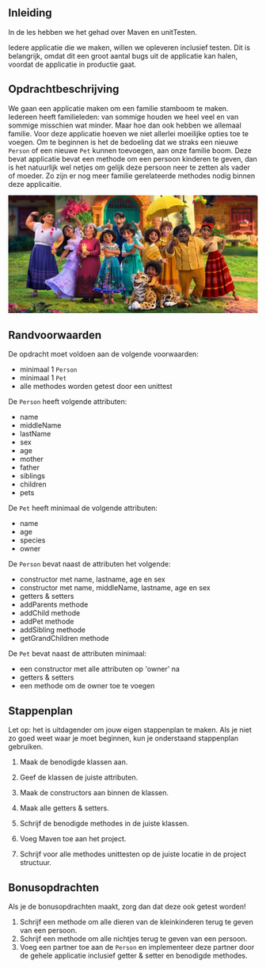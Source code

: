 ## Inleiding
In de les hebben we het gehad over Maven en unitTesten. 

Iedere applicatie die we maken, willen we opleveren inclusief testen. Dit is belangrijk, omdat dit een groot aantal bugs uit de applicatie kan halen, voordat de applicatie in productie gaat.


## Opdrachtbeschrijving
We gaan een applicatie maken om een familie stamboom te maken. Iedereen heeft familieleden: van sommige houden we heel veel en van sommige misschien wat minder. Maar hoe dan ook hebben we allemaal familie.
Voor deze applicatie hoeven we niet allerlei moeilijke opties toe te voegen.
Om te beginnen is het de bedoeling dat we straks een nieuwe `Person` of een nieuwe `Pet` kunnen toevoegen, aan onze familie boom. Deze bevat applicatie bevat een methode om een persoon kinderen te geven, dan is het natuurlijk wel netjes om gelijk deze persoon neer te zetten als vader of moeder. Zo zijn er nog meer familie gerelateerde methodes nodig binnen deze applicaitie. 

![Family!](./assets/Family.JPG)


## Randvoorwaarden
De opdracht moet voldoen aan de volgende voorwaarden:

- minimaal 1 `Person`
- minimaal 1 `Pet`
- alle methodes worden getest door een unittest

De `Person` heeft volgende attributen:

- name
- middleName
- lastName
- sex
- age
- mother
- father
- siblings
- children
- pets

De `Pet` heeft minimaal de volgende attributen:

- name
- age
- species
- owner

De `Person` bevat naast de attributen het volgende:

- constructor met name, lastname, age en sex
- constructor met name, middleName, lastname, age en sex
- getters & setters
- addParents methode
- addChild methode
- addPet methode
- addSibling methode
- getGrandChildren methode

De `Pet` bevat naast de attributen minimaal:

- een constructor met alle attributen op 'owner' na
- getters & setters
- een methode om de owner toe te voegen


## Stappenplan
Let op: het is uitdagender om jouw eigen stappenplan te maken. Als je niet zo goed weet waar je moet beginnen, kun je onderstaand stappenplan gebruiken.

1. Maak de benodigde klassen aan.

2. Geef de klassen de juiste attributen.

3. Maak de constructors aan binnen de klassen.

4. Maak alle getters & setters.

5. Schrijf de benodigde methodes in de juiste klassen.

6. Voeg Maven toe aan het project.

6. Schrijf voor alle methodes unittesten op de juiste locatie in de project structuur.


## Bonusopdrachten
Als je de bonusopdrachten maakt, zorg dan dat deze ook getest worden!

1. Schrijf een methode om alle dieren van de kleinkinderen terug te geven van een persoon. 
2. Schrijf een methode om alle nichtjes terug te geven van een persoon.
3. Voeg een partner toe aan de `Person` en implementeer deze partner door de gehele applicatie inclusief getter & setter en benodigde methodes.
